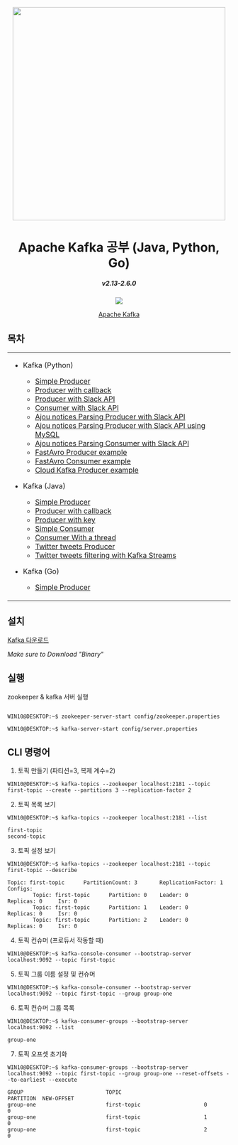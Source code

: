 <div align="center">
<p>
    <img width="480" src="https://www.andplus.com/hs-fs/hubfs/kafkalogo.jpg?&name=kafkalogo.jpg">
</p>
<h1>Apache Kafka 공부 (Java, Python, Go)</h1>
    <h5>v2.13-2.6.0</h5>
    
<a href="https://hits.seeyoufarm.com"><img src="https://hits.seeyoufarm.com/api/count/incr/badge.svg?url=https%3A%2F%2Fgithub.com%2FAlfex4936%2Fkafka-Studies&count_bg=%233DA1C8&title_bg=%23555555&icon=apachekafka.svg&icon_color=%23E7E7E7&title=%2B&edge_flat=false"/></a>

[Apache Kafka](https://kafka.apache.org/)

</div>

## 목차

<table>
    <tr><td width=40% valign=top>

* Kafka (Python)
    * [Simple Producer](https://github.com/Alfex4936/kafka-Studies/blob/main/python/src/ProducerDemo.py)
    * [Producer with callback](https://github.com/Alfex4936/kafka-Studies/blob/main/python/src/ProducerDemoCallBack.py)
    * [Producer with Slack API](https://github.com/Alfex4936/kafka-Studies/blob/main/python/src/SlackKafkaProducer.py)
    * [Consumer with Slack API](https://github.com/Alfex4936/kafka-Studies/blob/main/python/src/SlackKafkaConsumer.py)
    * [Ajou notices Parsing Producer with Slack API](https://github.com/Alfex4936/kafka-Studies/blob/main/python/src/AjouSlackProducer.py)
    * [Ajou notices Parsing Producer with Slack API using MySQL](https://github.com/Alfex4936/kafka-Studies/blob/main/python/src/AjouSlackProducerMySQL.py)
    * [Ajou notices Parsing Consumer with Slack API](https://github.com/Alfex4936/kafka-Studies/blob/main/python/src/AjouSlackConsumer.py)
    * [FastAvro Producer example](https://github.com/Alfex4936/kafka-Studies/blob/main/python/src/avro/AjouSlackProducerAvro.py)
    * [FastAvro Consumer example](https://github.com/Alfex4936/kafka-Studies/blob/main/python/src/avro/AjouSlackConsumerAvro.py)
    * [Cloud Kafka Producer example](https://github.com/Alfex4936/kafka-Studies/blob/main/python/src/cloudkarafka/AjouSlackProducerCloud.py)
    
* Kafka (Java)
    * [Simple Producer](https://github.com/Alfex4936/kafka-Studies/blob/main/src/main/java/csw/kafka/study/lesson1/ProducerDemo.java)
    * [Producer with callback](https://github.com/Alfex4936/kafka-Studies/blob/main/src/main/java/csw/kafka/study/lesson1/ProducerDemoCallBack.java)
    * [Producer with key](https://github.com/Alfex4936/kafka-Studies/blob/main/src/main/java/csw/kafka/study/lesson1/ProducerDemoWithKey.java)
    * [Simple Consumer](https://github.com/Alfex4936/kafka-Studies/blob/main/src/main/java/csw/kafka/study/lesson2/ConsumerDemo.java)
    * [Consumer With a thread](https://github.com/Alfex4936/kafka-Studies/blob/main/src/main/java/csw/kafka/study/lesson2/ConsumerDemoThread.java)
    * [Twitter tweets Producer](https://github.com/Alfex4936/kafka-Studies/blob/main/src/main/java/csw/kafka/study/twitter/TwitterProducerOptimized.java)
    * [Twitter tweets filtering with Kafka Streams](https://github.com/Alfex4936/kafka-Studies/blob/main/kafka-streams-filter-tweets/src/main/java/csw/kafka/streams/StreamsFilterTweets.java)

* Kafka (Go)
    * [Simple Producer](https://github.com/Alfex4936/kafka-Studies/blob/main/go/src/basic_producer/BasicProducer.go)
</td></tr>
</table>

## 설치
[Kafka 다운로드](https://kafka.apache.org/downloads)

*Make sure to Download "Binary"*

## 실행

zookeeper & kafka 서버 실행

```console

WIN10@DESKTOP:~$ zookeeper-server-start config/zookeeper.properties

WIN10@DESKTOP:~$ kafka-server-start config/server.properties

```

## CLI 명령어

1. 토픽 만들기 (파티션=3, 복제 계수=2)
```console
WIN10@DESKTOP:~$ kafka-topics --zookeeper localhost:2181 --topic first-topic --create --partitions 3 --replication-factor 2
```

2. 토픽 목록 보기
```console
WIN10@DESKTOP:~$ kafka-topics --zookeeper localhost:2181 --list

first-topic
second-topic
```

3. 토픽 설정 보기
```console
WIN10@DESKTOP:~$ kafka-topics --zookeeper localhost:2181 --topic first-topic --describe

Topic: first-topic      PartitionCount: 3       ReplicationFactor: 1    Configs:
        Topic: first-topic      Partition: 0    Leader: 0       Replicas: 0     Isr: 0
        Topic: first-topic      Partition: 1    Leader: 0       Replicas: 0     Isr: 0
        Topic: first-topic      Partition: 2    Leader: 0       Replicas: 0     Isr: 0
```

4. 토픽 컨슈머 (프로듀서 작동할 때)
```console
WIN10@DESKTOP:~$ kafka-console-consumer --bootstrap-server localhost:9092 --topic first-topic
```

5. 토픽 그룹 이름 설정 및 컨슈머
```console
WIN10@DESKTOP:~$ kafka-console-consumer --bootstrap-server localhost:9092 --topic first-topic --group group-one
```

6. 토픽 컨슈머 그룹 목록
```console
WIN10@DESKTOP:~$ kafka-consumer-groups --bootstrap-server localhost:9092 --list

group-one
```

7. 토픽 오프셋 초기화
```console
WIN10@DESKTOP:~$ kafka-consumer-groups --bootstrap-server localhost:9092 --topic first-topic --group group-one --reset-offsets --to-earliest --execute

GROUP                          TOPIC                          PARTITION  NEW-OFFSET
group-one                      first-topic                    0          0
group-one                      first-topic                    1          0
group-one                      first-topic                    2          0

```
